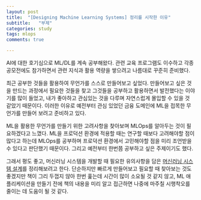 ```yaml
---
layout: post
title:  "[Designing Machine Learning Systems] 정리를 시작한 이유"
subtitle:   "부제"
categories: study
tags: mlops
comments: true

---
```


AI에 대한 호기심으로 ML/DL를 계속 공부해왔다. 관련 교육 프로그램도 이수하고 각종 공모전에도 참가하면서 관련 지식과 활용 역량을 쌓으려고 나름대로 꾸준히 준비했다.

최근 공부한 것들을 활용하여 무언가를 스스로 만들어보고 싶었다. 만들어보고 싶은 것을 만드는 과정에서 필요한 것들을 찾고 그것들을 공부하고 활용하면서 발전했다는 이야기를 많이 들었고, 내가 좋아하고 관심있는 것을 다루며 자연스럽게 몰입할 수 있을 것 같았기 때문이다. 이러한 이유로 예전부터 관심 있었던 금융 도메인에 ML을 접목한 무언가를 만들어 보려고 준비하고 있다.

ML을 활용한 무언가를 만들기 위한 고려사항을 찾아보며 MLOps를 알아두는 것이 필요하겠다고 느꼈다. ML을 프로덕션 환경에 적용할 때는 연구할 때보다 고려해야할 점이 많다고 하는데 MLOps를 공부하며 프로덕션 환경에서 고민해야할 점을 미리 조언받을 수 있다고 판단했기 때문이다. 그리고 예전부터 한번쯤 공부하고 싶은 주제이기도 했다.

그래서 평도 좋고, 머신러닝 시스템을 개발할 때 필요한 유의사항을 담은 [머신러닝 시스템 설계](https://www.google.co.kr/books/edition/%EB%A8%B8%EC%8B%A0%EB%9F%AC%EB%8B%9D_%EC%8B%9C%EC%8A%A4%ED%85%9C_%EC%84%A4%EA%B3%84/Nvi0EAAAQBAJ?hl=ko&gbpv=0)를 정리해보려고 한다. 단순하지만 빠르게 만들어보고 필요할 때 찾아보는 것도 좋겠지만 책이 그리 두껍지 않아 한번 훑는데 시간이 많이 소요될 것 같지 않고, ML 애플리케이션을 만들기 전에 책의 내용을 미리 알고 접근하면 나중에 마주칠 시행착오를 줄이는 데 도움이 될 것 같다.